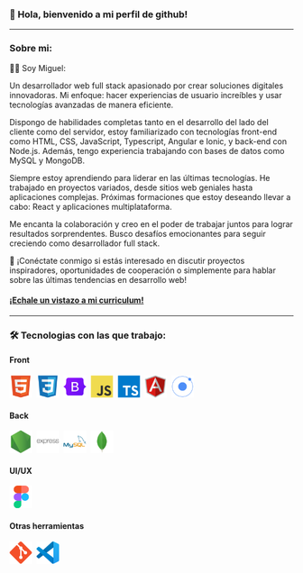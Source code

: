 ### 👋 Hola, bienvenido a mi perfil de github!

---

### Sobre mi:

🙋‍♂️ Soy Miguel:

Un desarrollador web full stack apasionado por crear soluciones digitales innovadoras. Mi enfoque: hacer experiencias de usuario increíbles y usar tecnologías avanzadas de manera eficiente.

Dispongo de habilidades completas tanto en el desarrollo del lado del cliente como del servidor, estoy familiarizado con tecnologías front-end como HTML, CSS, JavaScript, Typescript, Angular e Ionic, y back-end con Node.js. Además, tengo experiencia trabajando con bases de datos como MySQL y MongoDB.

Siempre estoy aprendiendo para liderar en las últimas tecnologías. He trabajado en proyectos variados, desde sitios web geniales hasta aplicaciones complejas. Próximas formaciones que estoy deseando llevar a cabo: React y aplicaciones multiplataforma.

Me encanta la colaboración y creo en el poder de trabajar juntos para lograr resultados sorprendentes. Busco desafíos emocionantes para seguir creciendo como desarrollador full stack.

📣 ¡Conéctate conmigo si estás interesado en discutir proyectos inspiradores, oportunidades de cooperación o simplemente para hablar sobre las últimas tendencias en desarrollo web!
#### [¡Echale un vistazo a mi curriculum!](https://github.com/katiaku/katiaku/blob/main/Curriculum.pdf)
---

### :hammer_and_wrench: Tecnologias con las que trabajo:

<div>
  <div>
    <h4>Front</h4>
    <img src="https://github.com/devicons/devicon/blob/master/icons/html5/html5-original.svg" title="HTML5" alt="HTML" width="40" height="40"/>&nbsp;
    <img src="https://github.com/devicons/devicon/blob/master/icons/css3/css3-original.svg"  title="CSS3" alt="CSS" width="40" height="40"/>&nbsp;
    <img src="https://github.com/devicons/devicon/blob/master/icons/bootstrap/bootstrap-original.svg" title="Bootstrap" alt="Bootstrap" width="40" height="40"/>&nbsp;
    <img src="https://github.com/devicons/devicon/blob/master/icons/javascript/javascript-original.svg" title="JavaScript" alt="JavaScript" width="40" height="40"/>&nbsp;
    <img src="https://github.com/devicons/devicon/blob/master/icons/typescript/typescript-original.svg" title="TypeScript" **alt="TypeScript" width="40" height="40"/>&nbsp;
    <img src="https://github.com/devicons/devicon/blob/master/icons/angularjs/angularjs-original.svg" title="Angular" **alt="Angular" width="40" height="40"/>&nbsp;
    <img src="https://github.com/devicons/devicon/blob/master/icons/ionic/ionic-original.svg" title="Ionic" **alt="Ionic" width="40" height="40"/>&nbsp;
  </div>
  
  <div>
    <h4>Back</h4>
    <img src="https://github.com/devicons/devicon/blob/master/icons/nodejs/nodejs-original.svg" title="NodeJS" alt="NodeJS" width="40" height="40"/>&nbsp;
    <img src="https://github.com/devicons/devicon/blob/master/icons/express/express-original-wordmark.svg" title="Express" alt="Express" width="40" height="40"/>&nbsp;
    <img src="https://github.com/devicons/devicon/blob/master/icons/mysql/mysql-original-wordmark.svg" title="MySQL"  alt="MySQL" width="40" height="40"/>&nbsp;
    <img src="https://github.com/devicons/devicon/blob/master/icons/mongodb/mongodb-original.svg" title="MongoDB" alt="MongoDB" width="40" height="40"/>&nbsp;
  </div>

  <div>
    <h4>UI/UX</h4>
    <img src="https://github.com/devicons/devicon/blob/master/icons/figma/figma-original.svg" title="Figma" **alt="Figma" width="40" height="40"/>&nbsp;
  </div>

  <div>
    <h4>Otras herramientas</h4>
    <img src="https://github.com/devicons/devicon/blob/master/icons/git/git-original.svg" title="Git" **alt="Git" width="40" height="40"/>&nbsp;
    <img src="https://github.com/devicons/devicon/blob/master/icons/vscode/vscode-original.svg" title="VSCode" **alt="VSCode" width="40" height="40"/>&nbsp;
  </div>
</div>

